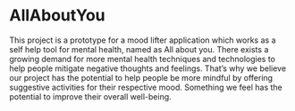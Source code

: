 # AllAboutYou
This project is a prototype for a mood lifter application which works as a self help tool for mental health, named as All about you.
There exists a growing demand for more mental health techniques and technologies to help people mitigate negative thoughts and feelings. That’s why we believe our project has the potential to help people be more mindful by offering suggestive activities for their respective mood. Something we feel has the potential to improve their overall well-being. 

